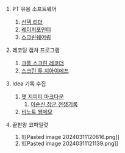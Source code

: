 

1. PT 유용 소프트웨어
	1. [선택 리더](https://chromewebstore.google.com/detail/%EC%84%A0%ED%83%9D-%EB%A6%AC%EB%8D%94-%EC%9D%8C%EC%84%B1%EC%9D%84-%ED%85%8D%EC%8A%A4%ED%8A%B8/fdffijlhedcdiblbingmagmdnokokgbi?pli=1)
	2. [레이저포인터 ](https://chromewebstore.google.com/detail/anytab-laser-pointer/ennlhkgoflgahjbkkhnaifpalkmhencd)
	3. [스크린쉐어링](https://chromewebstore.google.com/detail/crankwheel-screen-sharing/dooinopjfnhlmmdkdepajfipfhlcmjgp) 
	   
2. 레코딩 캡쳐 프로그램
	1. [크롬 스크린 레코더](https://chromewebstore.google.com/detail/screen-recorder-for-googl/eclbecdgdoahkliaijlpkigldlkojjdn?hl=ko)
	2. [스크린 투 지아이에프](https://www.screentogif.com/)
	   
3. Idea 기록 수집
	1. [챗 지피티 마크다운](https://chromewebstore.google.com/detail/chatgpt-to-markdown/dloobgjjpoohngalnjepgdggjeempdec) 
		1. [이순신 장군 전쟁기록](obsidian://open?vault=digital_planner&file=%EC%9D%B4%EC%88%9C%EC%8B%A0%20%EC%9E%A5%EA%B5%B0%20%EC%A0%84%EC%9F%81%EA%B8%B0%EB%A1%9D)
	2. [비노트 웹메모](https://chromewebstore.google.com/detail/beanote-note-taking-on-we/nikccehomlnjkmgmhnieecolhgdafajb) 
	   
4. 끝판왕 코파일럿 
	1. ![[Pasted image 20240311120616.png]]
	2. ![[Pasted image 20240311121139.png]]



